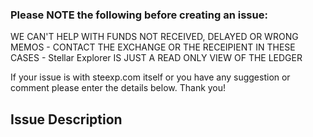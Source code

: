 ###  Please NOTE the following before creating an issue:

WE CAN'T HELP WITH FUNDS NOT RECEIVED, DELAYED OR WRONG MEMOS - CONTACT THE EXCHANGE OR THE RECEIPIENT IN THESE CASES - Stellar Explorer IS JUST A READ ONLY VIEW OF THE LEDGER

If your issue is with steexp.com itself or you have any suggestion or comment please enter the details below. Thank you!

## Issue Description
